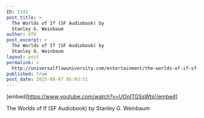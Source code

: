 ```yaml
---
ID: 5141
post_title: >
  The Worlds of If (SF Audiobook) by
  Stanley G. Weinbaum
author: UfU
post_excerpt: >
  The Worlds of If (SF Audiobook) by
  Stanley G. Weinbaum
layout: post
permalink: >
  http://universalflowuniversity.com/entertainment/the-worlds-of-if-sf-audiobook-by-stanley-g-weinbaum/
published: true
post_date: 2015-08-07 05:03:51
---
```

[embed]https://www.youtube.com/watch?v=UOnITGSsWts[/embed]<br>
<p>The Worlds of If (SF Audiobook) by Stanley G. Weinbaum</p>